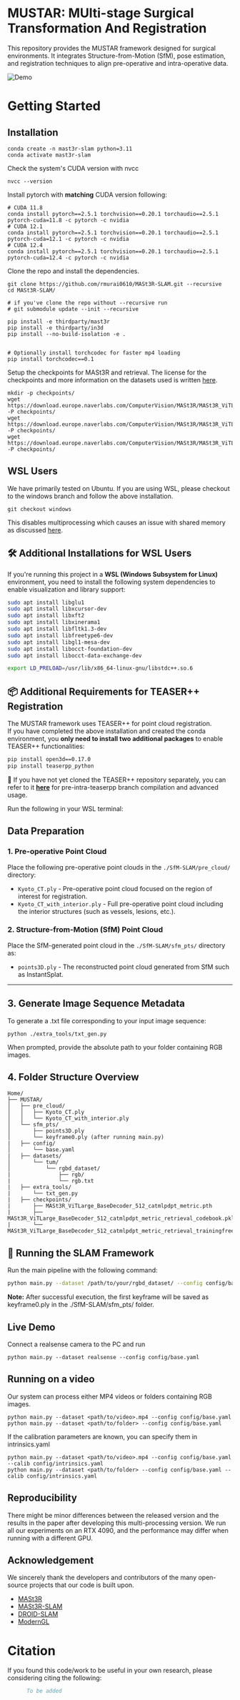 # MUSTAR: MUlti-stage Surgical Transformation And Registration

This repository provides the MUSTAR framework designed for surgical environments. It integrates Structure-from-Motion (SfM), pose estimation, and registration techniques to align pre-operative and intra-operative data.

![Demo](media/poster.gif)


# Getting Started
## Installation
```
conda create -n mast3r-slam python=3.11
conda activate mast3r-slam
```
Check the system's CUDA version with nvcc
```
nvcc --version
```
Install pytorch with **matching** CUDA version following:
```
# CUDA 11.8
conda install pytorch==2.5.1 torchvision==0.20.1 torchaudio==2.5.1  pytorch-cuda=11.8 -c pytorch -c nvidia
# CUDA 12.1
conda install pytorch==2.5.1 torchvision==0.20.1 torchaudio==2.5.1 pytorch-cuda=12.1 -c pytorch -c nvidia
# CUDA 12.4
conda install pytorch==2.5.1 torchvision==0.20.1 torchaudio==2.5.1 pytorch-cuda=12.4 -c pytorch -c nvidia
```

Clone the repo and install the dependencies.
```
git clone https://github.com/rmurai0610/MASt3R-SLAM.git --recursive
cd MASt3R-SLAM/

# if you've clone the repo without --recursive run
# git submodule update --init --recursive

pip install -e thirdparty/mast3r
pip install -e thirdparty/in3d
pip install --no-build-isolation -e .
 

# Optionally install torchcodec for faster mp4 loading
pip install torchcodec==0.1
```

Setup the checkpoints for MASt3R and retrieval.  The license for the checkpoints and more information on the datasets used is written [here](https://github.com/naver/mast3r/blob/mast3r_sfm/CHECKPOINTS_NOTICE).
```
mkdir -p checkpoints/
wget https://download.europe.naverlabs.com/ComputerVision/MASt3R/MASt3R_ViTLarge_BaseDecoder_512_catmlpdpt_metric.pth -P checkpoints/
wget https://download.europe.naverlabs.com/ComputerVision/MASt3R/MASt3R_ViTLarge_BaseDecoder_512_catmlpdpt_metric_retrieval_trainingfree.pth -P checkpoints/
wget https://download.europe.naverlabs.com/ComputerVision/MASt3R/MASt3R_ViTLarge_BaseDecoder_512_catmlpdpt_metric_retrieval_codebook.pkl -P checkpoints/
```

## WSL Users
We have primarily tested on Ubuntu.  If you are using WSL, please checkout to the windows branch and follow the above installation.
```
git checkout windows
```
This disables multiprocessing which causes an issue with shared memory as discussed [here](https://github.com/rmurai0610/MASt3R-SLAM/issues/21).

## 🛠️ Additional Installations for WSL Users

If you're running this project in a **WSL (Windows Subsystem for Linux)** environment, you need to install the following system dependencies to enable visualization and library support:

```bash
sudo apt install libglu1
sudo apt install libxcursor-dev
sudo apt install libxft2
sudo apt install libxinerama1
sudo apt install libfltk1.3-dev
sudo apt install libfreetype6-dev
sudo apt install libgl1-mesa-dev
sudo apt install libocct-foundation-dev
sudo apt install libocct-data-exchange-dev

export LD_PRELOAD=/usr/lib/x86_64-linux-gnu/libstdc++.so.6
```

## 📦 Additional Requirements for TEASER++ Registration

The MUSTAR framework uses TEASER++ for point cloud registration.  
If you have completed the above installation and created the conda environment, you **only need to install two additional packages** to enable TEASER++ functionalities:

```bash
pip install open3d==0.17.0
pip install teaserpp_python
```

📢 If you have not yet cloned the TEASER++ repository separately, you can refer to it [**here**](https://gitlab.nki.nl/igs-clinical-navigation/slam/teaser-plusplus) for pre-intra-teaserpp branch compilation and advanced usage.



Run the following in your WSL terminal:

## Data Preparation

### 1. Pre-operative Point Cloud

Place the following pre-operative point clouds in the `./SfM-SLAM/pre_cloud/` directory:

- `Kyoto_CT.ply` - Pre-operative point cloud focused on the region of interest for registration.
- `Kyoto_CT_with_interior.ply` - Full pre-operative point cloud including the interior structures (such as vessels, lesions, etc.).

### 2. Structure-from-Motion (SfM) Point Cloud

Place the SfM-generated point cloud in the `./SfM-SLAM/sfm_pts/` directory as:

- `points3D.ply` - The reconstructed point cloud generated from SfM such as InstantSplat.

---

## 3. Generate Image Sequence Metadata

To generate a .txt file corresponding to your input image sequence:
```
python ./extra_tools/txt_gen.py
```

When prompted, provide the absolute path to your folder containing RGB images.

## 4. Folder Structure Overview
```
Home/
├── MUSTAR/
│   ├── pre_cloud/
│   │   ├── Kyoto_CT.ply
│   │   └── Kyoto_CT_with_interior.ply
│   └── sfm_pts/
│       ├── points3D.ply
│       └── keyframe0.ply (after running main.py)
|   ├── config/
│       └── base.yaml
|   ├── datasets/
│       └── tum/
│           └── rgbd_dataset/
|               ├── rgb/
|               └── rgb.txt
|   ├── extra_tools/
|       └── txt_gen.py
|   ├── checkpoints/
|       ├── MASt3R_ViTLarge_BaseDecoder_512_catmlpdpt_metric.pth
|       ├── MASt3R_ViTLarge_BaseDecoder_512_catmlpdpt_metric_retrieval_codebook.pkl
|       └── MASt3R_ViTLarge_BaseDecoder_512_catmlpdpt_metric_retrieval_trainingfree.pth
```

## 🚀 Running the SLAM Framework

Run the main pipeline with the following command:

```bash
python main.py --dataset /path/to/your/rgbd_dataset/ --config config/base.yaml
```

**Note:** After successful execution, the first keyframe will be saved as keyframe0.ply in the ./SfM-SLAM/sfm_pts/ folder.



## Live Demo
Connect a realsense camera to the PC and run
```
python main.py --dataset realsense --config config/base.yaml
```
## Running on a video
Our system can process either MP4 videos or folders containing RGB images.
```
python main.py --dataset <path/to/video>.mp4 --config config/base.yaml
python main.py --dataset <path/to/folder> --config config/base.yaml
```
If the calibration parameters are known, you can specify them in intrinsics.yaml
```
python main.py --dataset <path/to/video>.mp4 --config config/base.yaml --calib config/intrinsics.yaml
python main.py --dataset <path/to/folder> --config config/base.yaml --calib config/intrinsics.yaml
```

## Reproducibility
There might be minor differences between the released version and the results in the paper after developing this multi-processing version. 
We run all our experiments on an RTX 4090, and the performance may differ when running with a different GPU.

## Acknowledgement
We sincerely thank the developers and contributors of the many open-source projects that our code is built upon.
- [MASt3R](https://github.com/naver/mast3r)
- [MASt3R-SLAM](https://github.com/rmurai0610/MASt3R-SLAM)
- [DROID-SLAM](https://github.com/princeton-vl/DROID-SLAM)
- [ModernGL](https://github.com/moderngl/moderngl)

# Citation
If you found this code/work to be useful in your own research, please considering citing the following:

```bibtex
      To be added
```
